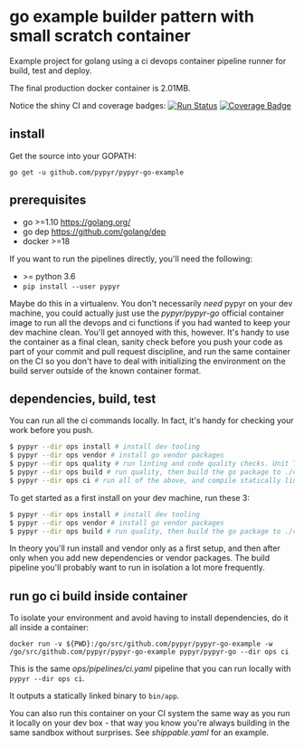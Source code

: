 # go example builder pattern with small scratch container
Example project for golang using a ci devops container pipeline runner for
build, test and deploy.

The final production docker container is 2.01MB.

Notice the shiny CI and coverage badges:
[![Run Status](https://api.shippable.com/projects/5b2ef39934d4ed070034de8d/badge?branch=master)](https://app.shippable.com/github/pypyr/pypyr-go-example)
[![Coverage Badge](https://api.shippable.com/projects/5b2ef39934d4ed070034de8d/coverageBadge?branch=master)](https://app.shippable.com/github/pypyr/pypyr-go-example)

## install
Get the source into your GOPATH:

`go get -u github.com/pypyr/pypyr-go-example`

## prerequisites
- go >=1.10 https://golang.org/
- go dep https://github.com/golang/dep
- docker >=18

If you want to run the pipelines directly, you'll need the following:
- &gt;= python 3.6
- `pip install --user pypyr`

Maybe do this in a virtualenv. You don't necessarily _need_ pypyr on your
dev machine, you could actually just use the _pypyr/pypyr-go_ official container
image to run all the devops and ci functions if you had wanted to keep your dev
machine clean. You'll get annoyed with this, however. It's handy to use the
container as a final clean, sanity check before you push your code as part of
your commit and pull request discipline, and run the same container on the CI
so you don't have to deal with initializing the environment on the build server
outside of the known container format.

## dependencies, build, test
You can run all the ci commands locally. In fact, it's handy for checking your
work before you push.
```bash
$ pypyr --dir ops install # install dev tooling
$ pypyr --dir ops vendor # install go vendor packages
$ pypyr --dir ops quality # run linting and code quality checks. Unit Tests.
$ pypyr --dir ops build # run quality, then build the go package to ./cmd/magritte
$ pypyr --dir ops ci # run all of the above, and compile statically linked binary to ./bin/app
```

To get started as a first install on your dev machine, run these 3:
```bash
$ pypyr --dir ops install # install dev tooling
$ pypyr --dir ops vendor # install go vendor packages
$ pypyr --dir ops build # run quality, then build the go package to ./cmd/magritte
```

In theory you'll run install and vendor only as a first setup, and then after
only when you add new dependencies or vendor packages. The build pipeline you'll
probably want to run in isolation a lot more frequently.

## run go ci build inside container
To isolate your environment and avoid having to install dependencies, do it
all inside a container:

`docker run -v ${PWD}:/go/src/github.com/pypyr/pypyr-go-example -w /go/src/github.com/pypyr/pypyr-go-example pypyr/pypyr-go --dir ops ci`

This is the same _ops/pipelines/ci.yaml_ pipeline that you can run locally with
`pypyr --dir ops ci`.

It outputs a statically linked binary to `bin/app`.

You can also run this container on your CI system the same way as you run it
locally on your dev box - that way you know you're always building in the same
sandbox without surprises. See _shippable.yaml_ for an example.
